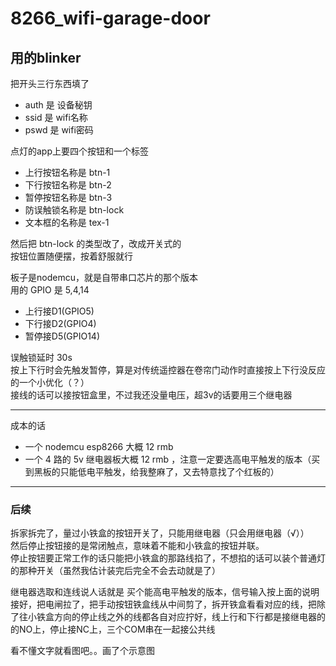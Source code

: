 # 8266_wifi-garage-door

## 用的blinker

把开头三行东西填了
* auth 是 设备秘钥
* ssid 是 wifi名称
* pswd 是 wifi密码

点灯的app上要四个按钮和一个标签
* 上行按钮名称是 btn-1
* 下行按钮名称是 btn-2
* 暂停按钮名称是 btn-3
* 防误触锁名称是 btn-lock
* 文本框的名称是 tex-1

然后把 btn-lock 的类型改了，改成开关式的<br>
按钮位置随便摆，按着舒服就行

板子是nodemcu，就是自带串口芯片的那个版本<br>
用的 GPIO 是 5,4,14
* 上行接D1(GPIO5)
* 下行接D2(GPIO4)
* 暂停接D5(GPIO14)

误触锁延时 30s<br>
按上下行时会先触发暂停，算是对传统遥控器在卷帘门动作时直接按上下行没反应的一个小优化（？）<br>
接线的话可以接按钮盒里，不过我还没量电压，超3v的话要用三个继电器<br>
- - -
成本的话
* 一个 nodemcu esp8266 大概 12 rmb
* 一个 4 路的 5v 继电器板大概 12 rmb ，注意一定要选高电平触发的版本（买到黑板的只能低电平触发，给我整麻了，又去特意找了个红板的）

- - -
### 后续
拆家拆完了，量过小铁盒的按钮开关了，只能用继电器（只会用继电器（√））<br>
然后停止按钮接的是常闭触点，意味着不能和小铁盒的按钮并联。<br>
停止按钮要正常工作的话只能把小铁盒的那路线掐了，不想掐的话可以装个普通灯的那种开关（虽然我估计装完后完全不会去动就是了）<br>

继电器选取和连线说人话就是
买个能高电平触发的版本，信号输入按上面的说明接好，把电闸拉了，把手动按钮铁盒线从中间剪了，拆开铁盒看看对应的线，把除了往小铁盒方向的停止线之外的线都各自对应拧好，线上行和下行都是接继电器的的NO上，停止接NC上，三个COM串在一起接公共线

看不懂文字就看图吧。。画了个示意图
